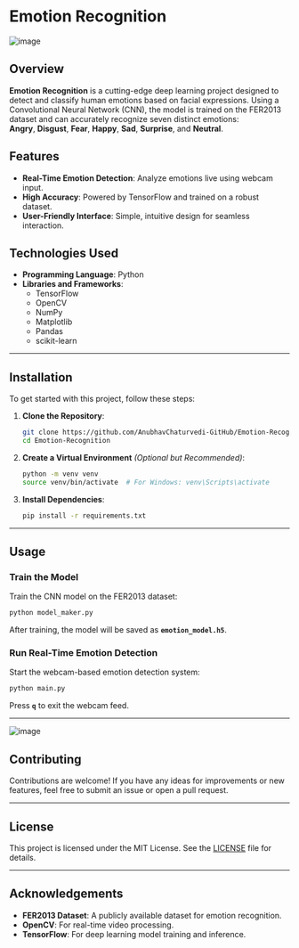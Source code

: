 # Emotion Recognition

![image](https://github.com/user-attachments/assets/7cf85eef-9ca7-472c-b092-f2cefafd3d15)

## Overview

**Emotion Recognition** is a cutting-edge deep learning project designed to detect and classify human emotions based on facial expressions. Using a Convolutional Neural Network (CNN), the model is trained on the FER2013 dataset and can accurately recognize seven distinct emotions:  
**Angry**, **Disgust**, **Fear**, **Happy**, **Sad**, **Surprise**, and **Neutral**.

## Features

- **Real-Time Emotion Detection**: Analyze emotions live using webcam input.  
- **High Accuracy**: Powered by TensorFlow and trained on a robust dataset.  
- **User-Friendly Interface**: Simple, intuitive design for seamless interaction.  

## Technologies Used

- **Programming Language**: Python  
- **Libraries and Frameworks**:  
  - TensorFlow  
  - OpenCV  
  - NumPy  
  - Matplotlib  
  - Pandas  
  - scikit-learn  

---

## Installation

To get started with this project, follow these steps:

1. **Clone the Repository**:
   ```bash
   git clone https://github.com/AnubhavChaturvedi-GitHub/Emotion-Recognition.git
   cd Emotion-Recognition
   ```

2. **Create a Virtual Environment** *(Optional but Recommended)*:
   ```bash
   python -m venv venv
   source venv/bin/activate  # For Windows: venv\Scripts\activate
   ```

3. **Install Dependencies**:
   ```bash
   pip install -r requirements.txt
   ```

---

## Usage

### Train the Model
Train the CNN model on the FER2013 dataset:
```bash
python model_maker.py
```
After training, the model will be saved as **`emotion_model.h5`**.

### Run Real-Time Emotion Detection
Start the webcam-based emotion detection system:
```bash
python main.py
```
Press **`q`** to exit the webcam feed.

---
![image](https://github.com/user-attachments/assets/cc596ba5-18c9-4a21-9fa4-c6e4b2ffcc68)

## Contributing

Contributions are welcome! If you have any ideas for improvements or new features, feel free to submit an issue or open a pull request.

---

## License

This project is licensed under the MIT License. See the [LICENSE](LICENSE) file for details.

---

## Acknowledgements

- **FER2013 Dataset**: A publicly available dataset for emotion recognition.  
- **OpenCV**: For real-time video processing.  
- **TensorFlow**: For deep learning model training and inference.  

